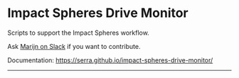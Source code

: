 # Impact Spheres Drive Monitor

Scripts to support the Impact Spheres workflow.

Ask [Marijn on Slack] if you want to contribute.

Documentation: https://serra.github.io/impact-spheres-drive-monitor/

---

 [Marijn on Slack]: https://agilityscales.slack.com/messages/C3N27KRT9/team/U5S1Q0YQ5/

